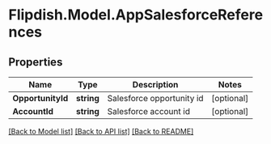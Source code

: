 # Flipdish.Model.AppSalesforceReferences
## Properties

Name | Type | Description | Notes
------------ | ------------- | ------------- | -------------
**OpportunityId** | **string** | Salesforce opportunity id | [optional] 
**AccountId** | **string** | Salesforce account id | [optional] 

[[Back to Model list]](../README.md#documentation-for-models) [[Back to API list]](../README.md#documentation-for-api-endpoints) [[Back to README]](../README.md)

